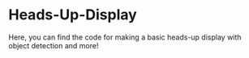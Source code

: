 # Heads-Up-Display
Here, you can find the code for making a basic heads-up display with object detection and more!
